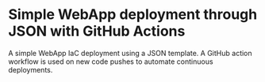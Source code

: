 # Simple WebApp deployment through JSON with GitHub Actions
A simple WebApp IaC deployment using a JSON template.  A GitHub action workflow is used on new code pushes to automate continuous deployments.
